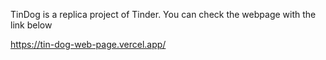 TinDog is a replica project of Tinder. You can check the webpage with the link below

https://tin-dog-web-page.vercel.app/